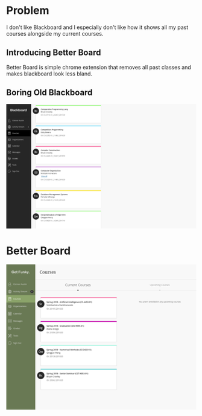 # Problem
I don't like Blackboard and I especially don't like how it shows all my past courses alongside my current courses.

## Introducing Better Board
Better Board is simple chrome extension that removes all past classes and makes blackboard look less bland.


## Boring Old Blackboard
![Alt Text](https://github.com/ConnorAustin/BetterBoard/raw/master/Examples/boring.png)


# Better Board
![Alt Text](https://github.com/ConnorAustin/BetterBoard/raw/master/Examples/kewl.png)
